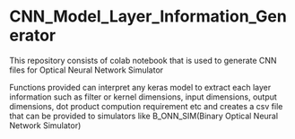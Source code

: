 # CNN_Model_Layer_Information_Generator
This repository consists of colab notebook that is used to generate CNN files for Optical Neural Network Simulator

Functions provided can interpret any keras model to extract each layer information such as filter or kernel dimensions, input dimensions, output dimensions, dot product compution requirement etc and creates a csv file that can be provided to simulators like B_ONN_SIM(Binary Optical Neural Network Simulator)
